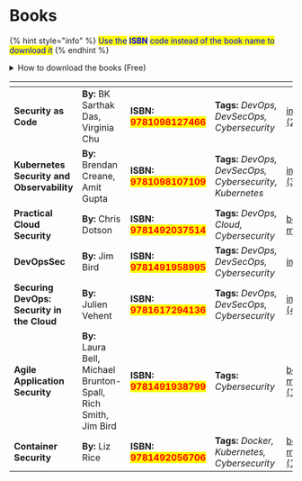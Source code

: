 # Books

{% hint style="info" %}
<mark style="color:blue;">Use the</mark> <mark style="color:blue;"></mark><mark style="color:blue;">**ISBN**</mark> <mark style="color:blue;"></mark><mark style="color:blue;">code instead of the book name to download it</mark>
{% endhint %}

<details>

<summary>How to download the books (Free)</summary>

**Tutorial:** [https://www.youtube.com/watch?v=e4yeggrTfDo](https://www.youtube.com/watch?v=e4yeggrTfDo)

**Website:** [https://libgen.is/](https://libgen.is/) (used in the video)

</details>



<table data-card-size="large" data-view="cards" data-full-width="false"><thead><tr><th></th><th></th><th></th><th></th><th data-hidden data-card-cover data-type="files"></th></tr></thead><tbody><tr><td><strong>Security as Code</strong></td><td><strong>By:</strong> BK Sarthak Das, Virginia Chu</td><td><strong>ISBN:</strong> <mark style="color:red;"><strong>9781098127466</strong></mark></td><td><strong>Tags:</strong> <em>DevOps, DevSecOps, Cybersecurity</em></td><td><a href="../.gitbook/assets/image (2).png">image (2).png</a></td></tr><tr><td><strong>Kubernetes Security and Observability</strong></td><td><strong>By:</strong> Brendan Creane, Amit Gupta</td><td><strong>ISBN:</strong> <mark style="color:red;"><strong>9781098107109</strong></mark></td><td><strong>Tags:</strong> <em>DevOps, DevSecOps, Cybersecurity, Kubernetes</em></td><td><a href="../.gitbook/assets/image (3).png">image (3).png</a></td></tr><tr><td><strong>Practical Cloud Security</strong></td><td><strong>By:</strong> Chris Dotson</td><td><strong>ISBN: </strong><mark style="color:red;"><strong>9781492037514</strong></mark></td><td><strong>Tags:</strong> <em>DevOps, Cloud, Cybersecurity</em></td><td><a href="../.gitbook/assets/book3-min.png">book3-min.png</a></td></tr><tr><td><strong>DevOpsSec</strong></td><td><strong>By:</strong> Jim Bird</td><td><strong>ISBN: </strong><mark style="color:red;"><strong>9781491958995</strong></mark></td><td><strong>Tags:</strong> <em>DevOps, DevSecOps, Cybersecurity</em></td><td><a href="../.gitbook/assets/image.png">image.png</a></td></tr><tr><td><strong>Securing DevOps: Security in the Cloud</strong></td><td><strong>By:</strong> Julien Vehent</td><td><strong>ISBN: </strong><mark style="color:red;"><strong>9781617294136</strong></mark></td><td><strong>Tags:</strong> <em>DevOps, DevSecOps, Cybersecurity</em></td><td><a href="../.gitbook/assets/image (4).png">image (4).png</a></td></tr><tr><td><strong>Agile Application Security</strong></td><td><strong>By:</strong> Laura Bell, Michael Brunton-Spall, Rich Smith, Jim Bird</td><td><strong>ISBN: </strong><mark style="color:red;"><strong>9781491938799</strong></mark></td><td><strong>Tags:</strong> <em>Cybersecurity</em></td><td><a href="../.gitbook/assets/book6-min (1).png">book6-min (1).png</a></td></tr><tr><td><strong>Container Security</strong></td><td><strong>By:</strong> Liz Rice</td><td><strong>ISBN: </strong><mark style="color:red;"><strong>9781492056706</strong></mark></td><td><strong>Tags:</strong> <em>Docker, Kubernetes, Cybersecurity</em></td><td><a href="../.gitbook/assets/book7-min (1).png">book7-min (1).png</a></td></tr></tbody></table>
